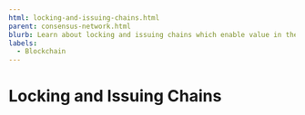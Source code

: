 ```yaml
---
html: locking-and-issuing-chains.html
parent: consensus-network.html
blurb: Learn about locking and issuing chains which enable value in the form of XRP and other tokens (IOUs) to move efficiently between the XRP Ledger and another chain, also known as a sidechain.
labels:
  - Blockchain
---
```

# Locking and Issuing Chains

